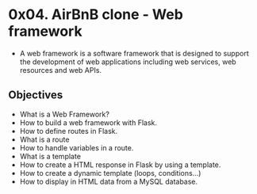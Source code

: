 # 0x04. AirBnB clone - Web framework
- A web framework is a software framework that is designed to support the development of web applications including web services, web resources and web APIs.

## Objectives
- What is a Web Framework?
- How to build a web framework with Flask.
- How to define routes in Flask.
- What is a route
- How to handle variables in a route.
- What is a template
- How to create a HTML response in Flask by using a template.
- How to create a dynamic template (loops, conditions…)
- How to display in HTML data from a MySQL database.